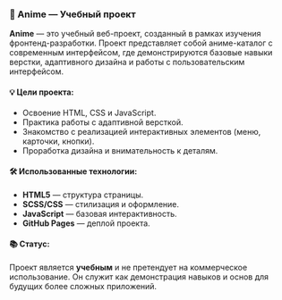 ### 🎌 Anime — Учебный проект

**Anime** — это учебный веб-проект, созданный в рамках изучения фронтенд-разработки. Проект представляет собой аниме-каталог с современным интерфейсом, где демонстрируются базовые навыки верстки, адаптивного дизайна и работы с пользовательским интерфейсом.

#### 💡 Цели проекта:

* Освоение HTML, CSS и JavaScript.
* Практика работы с адаптивной версткой.
* Знакомство с реализацией интерактивных элементов (меню, карточки, кнопки).
* Проработка дизайна и внимательность к деталям.

#### 🛠️ Использованные технологии:

* **HTML5** — структура страницы.
* **SCSS/CSS** — стилизация и оформление.
* **JavaScript** — базовая интерактивность.
* **GitHub Pages** — деплой проекта.

#### 📚 Статус:

Проект является **учебным** и не претендует на коммерческое использование. Он служит как демонстрация навыков и основ для будущих более сложных приложений.
